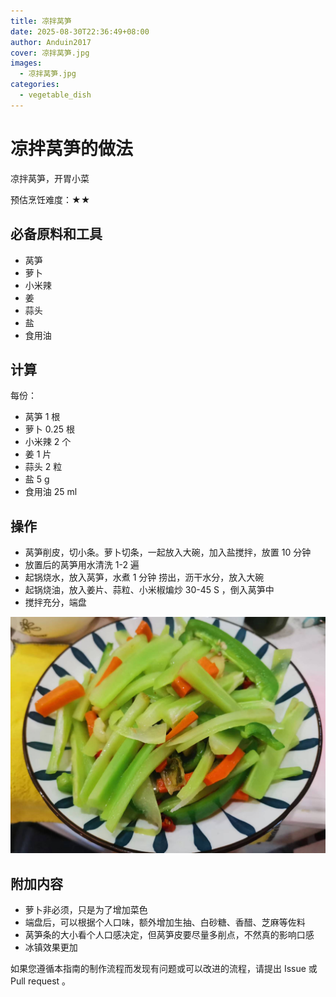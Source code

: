 ```yaml
---
title: 凉拌莴笋
date: 2025-08-30T22:36:49+08:00
author: Anduin2017
cover: 凉拌莴笋.jpg
images:
  - 凉拌莴笋.jpg
categories:
  - vegetable_dish
---
```


# 凉拌莴笋的做法

凉拌莴笋，开胃小菜

预估烹饪难度：★★

## 必备原料和工具

* 莴笋
* 萝卜
* 小米辣
* 姜
* 蒜头
* 盐
* 食用油

## 计算

每份：

* 莴笋 1 根
* 萝卜 0.25 根
* 小米辣 2 个
* 姜 1 片
* 蒜头 2 粒
* 盐 5 g
* 食用油 25 ml

## 操作

* 莴笋削皮，切小条。萝卜切条，一起放入大碗，加入盐搅拌，放置 10 分钟
* 放置后的莴笋用水清洗 1-2 遍
* 起锅烧水，放入莴笋，水煮 1 分钟 捞出，沥干水分，放入大碗
* 起锅烧油，放入姜片、蒜粒、小米椒煸炒 30-45 S ，倒入莴笋中
* 搅拌充分，端盘

![示例菜成品](./1.jpeg)

## 附加内容

* 萝卜非必须，只是为了增加菜色
* 端盘后，可以根据个人口味，额外增加生抽、白砂糖、香醋、芝麻等佐料
* 莴笋条的大小看个人口感决定，但莴笋皮要尽量多削点，不然真的影响口感
* 冰镇效果更加

如果您遵循本指南的制作流程而发现有问题或可以改进的流程，请提出 Issue 或 Pull request 。
